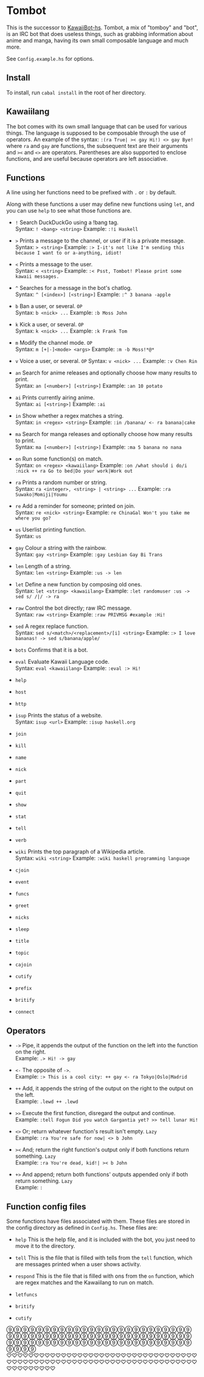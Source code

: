 Tombot
======

This is the successor to [KawaiiBot-hs](https://github.com/Shou-/KawaiiBot-hs).
Tombot, a mix of "tomboy" and "bot", is an IRC bot that does useless things, such as grabbing information about anime and manga, having its own small composable language and much more.

See `Config.example.hs` for options.

## Install

To install, run `cabal install` in the root of her directory.

## Kawaiilang

The bot comes with its own small language that can be used for various things.
The language is supposed to be composable through the use of operators.
An example of the syntax: `:(ra True| >< gay Hi!) <> gay Bye!` where `ra` and
`gay` are functions, the subsequent text are their arguments and `><` and `<>`
are operators. Parentheses are also supported to enclose functions, and are
useful because operators are left associative.

## Functions

A line using her functions need to be prefixed with `.` or `:` by default.

Along with these functions a user may define new functions using `let`, and you
can use `help` to see what those functions are.

* `!`
Search DuckDuckGo using a !bang tag.<br>
Syntax: `! <bang> <string>`
Example: `:!i Haskell`

* `>`
Prints a message to the channel, or user if it is a private message.<br>
Syntax: `> <string>`
Example: `:> I-it's not like I'm sending this because I want to or a-anything, idiot!`

* `<`
Prints a message to the user.<br>
Syntax: `< <string>`
Example: `:< Psst, Tombot! Please print some kawaii messages.`

* `^`
Searches for a message in the bot's chatlog.<br>
Syntax: `^ [<index>] [<string>]`
Example: `:^ 3 banana -apple`

* `b`
Ban a user, or several. `OP`<br>
Syntax: `b <nick> ...`
Example: `:b Moss John`

* `k`
Kick a user, or several. `OP`<br>
Syntax: `k <nick> ...`
Example: `:k Frank Tom`

* `m`
Modify the channel mode. `OP`<br>
Syntax: `m [+|-]<mode> <args>`
Example: `:m -b Moss!*@*`

* `v`
Voice a user, or several. `OP`
Syntax: `v <nick> ...`
Example: `:v Chen Rin`

* `an`
Search for anime releases and optionally choose how many results to print.<br>
Syntax: `an [<number>] [<string>]`
Example: `:an 10 potato`

* `ai`
Prints currently airing anime.<br>
Syntax: `ai [<string>]`
Example: `:ai`

* `in`
Show whether a regex matches a string.<br>
Syntax: `in <regex> <string>`
Example: `:in /banana/ <- ra banana|cake`

* `ma`
Search for manga releases and optionally choose how many results to print.<br>
Syntax: `ma [<number>] [<string>]`
Example: `:ma 5 banana no nana`

* `on`
Run some function(s) on match.<br>
Syntax: `on <regex> <kawaiilang>`
Example: `:on /what should i do/i :nick ++ ra Go to bed|Do your work|Work out`

* `ra`
Prints a random number or string.<br>
Syntax: `ra <integer>, <string> | <string> ...`
Example: `:ra Suwako|Momiji|Youmu`

* `re`
Add a reminder for someone; printed on join.<br>
Syntax: `re <nick> <string>`
Example: `re ChinaGal Won't you take me where you go?`

* `us`
Userlist printing function.<br>
Syntax: `us`

* `gay`
Colour a string with the rainbow.<br>
Syntax: `gay <string>`
Example: `:gay Lesbian Gay Bi Trans`

* `len`
Length of a string.<br>
Syntax: `len <string>`
Example: `:us -> len`

* `let`
Define a new function by composing old ones.<br>
Syntax: `let <string> <kawaiilang>`
Example: `:let randomuser :us -> sed s/ /|/ -> ra`

* `raw`
Control the bot directly; raw IRC message.<br>
Syntax: `raw <string>`
Example: `:raw PRIVMSG #example :Hi!`

* `sed`
A regex replace function.<br>
Syntax: `sed s/<match>/<replacement>/[i] <string>`
Example: `:> I love bananas! -> sed s/banana/apple/`

* `bots`
Confirms that it is a bot.<br>

* `eval`
Evaluate Kawaii Language code.<br>
Syntax: `eval <kawaiilang>`
Example: `:eval :> Hi!`

* `help`

* `host`

* `http`

* `isup`
Prints the status of a website.<br>
Syntax: `isup <url>`
Example: `:isup haskell.org`

* `join`

* `kill`

* `name`

* `nick`

* `part`

* `quit`

* `show`

* `stat`

* `tell`

* `verb`

* `wiki`
Prints the top paragraph of a Wikipedia article.<br>
Syntax: `wiki <string>`
Example: `:wiki haskell programming language`

* `cjoin`

* `event`

* `funcs`

* `greet`

* `nicks`

* `sleep`

* `title`

* `topic`

* `cajoin`

* `cutify`

* `prefix`

* `britify`

* `connect`

## Operators
* `->`
Pipe, it appends the output of the function on the left into the function on the right.<br>
Example: `.> Hi! -> gay`

* `<-`
The opposite of `->`.<br>
Example: `:> This is a cool city: ++ gay <- ra Tokyo|Oslo|Madrid`

* `++`
Add, it appends the string of the output on the right to the output on the left.<br>
Example: `.lewd ++ .lewd`

* `>>`
Execute the first function, disregard the output and continue.<br>
Example: `:tell Fogun Did you watch Gargantia yet? >> tell lunar Hi!`

* `<>`
Or; return whatever function's result isn't empty. `Lazy`<br>
Example: `:ra You're safe for now| <> b John`

* `><`
And; return the right function's output only if both functions return something. `Lazy`<br>
Example: `:ra You're dead, kid!| >< b John`

* `+>`
And append; return both functions' outputs appended only if both return something. `Lazy`<br>
Example: `:`

## Function config files

Some functions have files associated with them. These files are stored in the
config directory as defined in `Config.hs`. These files are:

* `help`
This is the help file, and it is included with the bot, you just need to move
it to the directory.

* `tell`
This is the file that is filled with tells from the `tell` function, which are
messages printed when a user shows activity.

* `respond`
This is the file that is filled with ons from the `on` function, which are
regex matches and the Kawaiilang to run on match.

* `letfuncs`

* `britify`

* `cutify`


⑨⑨⑨⑨⑨⑨⑨⑨⑨⑨⑨⑨⑨⑨⑨⑨⑨⑨⑨⑨⑨⑨⑨⑨⑨⑨⑨⑨⑨⑨⑨⑨⑨⑨⑨⑨⑨⑨⑨⑨⑨⑨⑨⑨⑨⑨⑨⑨⑨⑨⑨⑨⑨⑨⑨⑨⑨⑨⑨⑨⑨⑨⑨⑨⑨⑨⑨⑨⑨⑨⑨⑨⑨⑨⑨⑨⑨⑨⑨
<br>
♡♡♡♡♡♡♡♡♡♡♡♡♡♡♡♡♡♡♡♡♡♡♡♡♡♡♡♡♡♡♡♡♡♡♡♡♡♡♡♡♡♡♡♡♡♡♡♡♡♡♡♡♡♡♡♡♡♡♡♡♡♡♡♡♡♡♡♡♡♡♡♡♡♡♡♡♡♡♡

